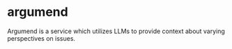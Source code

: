 # argumend
Argumend is a service which utilizes LLMs to provide context about varying perspectives on issues.
